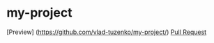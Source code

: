 # my-project
[Preview] (https://github.com/vlad-tuzenko/my-project/)
[Pull Request](https://github.com/vlad-tuzenko/my-project/pull/1/files)
